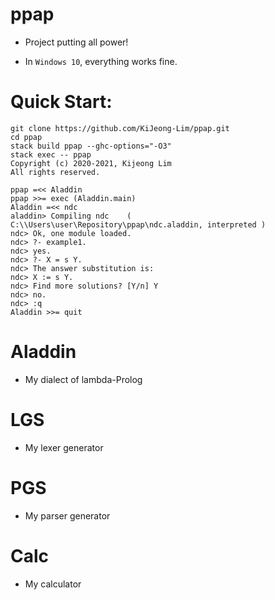 # ppap

- Project putting all power!

- In `Windows 10`, everything works fine.

# Quick Start:

```
git clone https://github.com/KiJeong-Lim/ppap.git
cd ppap
stack build ppap --ghc-options="-O3"
stack exec -- ppap
Copyright (c) 2020-2021, Kijeong Lim
All rights reserved.

ppap =<< Aladdin
ppap >>= exec (Aladdin.main)
Aladdin =<< ndc
aladdin> Compiling ndc    ( C:\\Users\user\Repository\ppap\ndc.aladdin, interpreted )
ndc> Ok, one module loaded.
ndc> ?- example1.
ndc> yes.
ndc> ?- X = s Y.
ndc> The answer substitution is:
ndc> X := s Y.
ndc> Find more solutions? [Y/n] Y
ndc> no.
ndc> :q
Aladdin >>= quit
```

# Aladdin

- My dialect of lambda-Prolog

# LGS

- My lexer generator

# PGS

- My parser generator

# Calc

- My calculator
